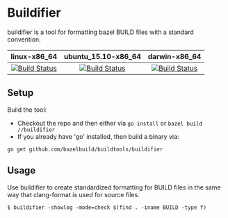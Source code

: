 # Buildifier

buildifier is a tool for formatting bazel BUILD files with a standard convention.

linux-x86_64 | ubuntu_15.10-x86_64 | darwin-x86_64
:---: | :---: | :---:
[![Build Status](http://ci.bazel.io/buildStatus/icon?job=buildifier/BAZEL_VERSION=latest,PLATFORM_NAME=linux-x86_64)](http://ci.bazel.io/job/buildifier/BAZEL_VERSION=latest,PLATFORM_NAME=linux-x86_64) | [![Build Status](http://ci.bazel.io/buildStatus/icon?job=buildifier/BAZEL_VERSION=latest,PLATFORM_NAME=ubuntu_15.10-x86_64)](http://ci.bazel.io/job/buildifier/BAZEL_VERSION=latest,PLATFORM_NAME=ubuntu_15.10-x86_64) | [![Build Status](http://ci.bazel.io/buildStatus/icon?job=buildifier/BAZEL_VERSION=latest,PLATFORM_NAME=darwin-x86_64)](http://ci.bazel.io/job/buildifier/BAZEL_VERSION=latest,PLATFORM_NAME=darwin-x86_64)

## Setup

Build the tool:
* Checkout the repo and then either via `go install` or `bazel build //buildifier`
* If you already have 'go' installed, then build a binary via:

`go get github.com/bazelbuild/buildtools/buildifier`

## Usage

Use buildifier to create standardized formatting for BUILD files in the
same way that clang-format is used for source files.

`$ buildifier -showlog -mode=check $(find . -iname BUILD -type f)`
